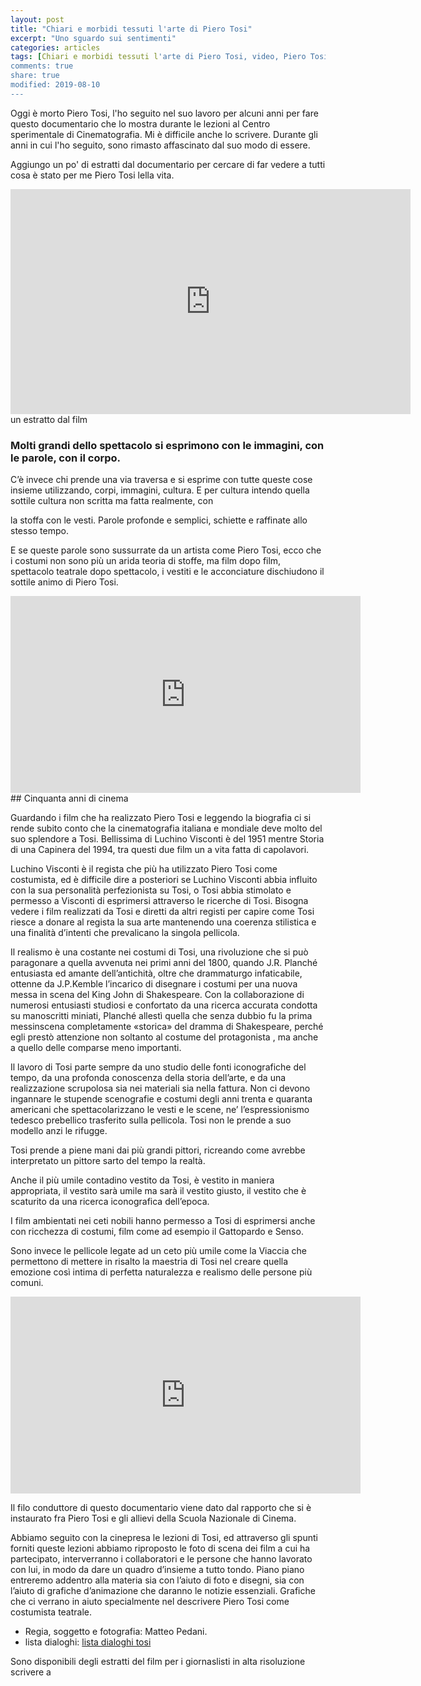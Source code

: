 ```yaml
---
layout: post
title: "Chiari e morbidi tessuti l'arte di Piero Tosi"
excerpt: "Uno sguardo sui sentimenti"
categories: articles
tags: [Chiari e morbidi tessuti l'arte di Piero Tosi, video, Piero Tosi, Matteo Pedani, CSC, Centro Sperimentale di Cinematografia, Pedani film production, Liliana Cavani, Caterina D'amico, Alessandro D'Alatri, Maurizio Millenotti, Maria Teresa Corriconi, Desiré Corridoni, Giovanna Arena, Sartoria Tirelli, Barbara Bouchet, Alessandro Roja, Alba Rohrwacher, Valentina Coduti, Cristina Di Nunzio, Elisa Bagnone, Andrea Sorrentino, Viola Farassino, Medile Siatelite, Virginia Gentile, Alessandra Stella, Marinella Perrotta,  Stefano Iachetti,Massimo Tucceri, Mario Iaquone, Gaetano La Candia]
comments: true
share: true
modified: 2019-08-10
---
```


Oggi è morto Piero Tosi, l'ho seguito nel suo lavoro per alcuni anni per fare questo documentario  che lo mostra  durante le lezioni al Centro sperimentale di Cinematografia. Mi è difficile anche lo scrivere.  Durante gli anni in cui l'ho seguito, sono rimasto affascinato dal suo modo di essere.

Aggiungo un po' di estratti dal documentario per cercare di far vedere a tutti cosa è stato per me  Piero Tosi lella vita. 


<iframe width="640" height="360" src="https://www.youtube.com/embed/b2UfHGRrL4A?rel=0" frameborder="0" allow="accelerometer; autoplay; encrypted-media; gyroscope; picture-in-picture" allowfullscreen></iframe>
un estratto dal film


### Molti grandi dello spettacolo si esprimono con le immagini, con le parole, con il corpo.

C’è invece chi prende una via traversa e si esprime con tutte queste cose insieme utilizzando, corpi, immagini, cultura. E per cultura intendo quella sottile cultura non scritta ma fatta realmente, con

la stoffa con le vesti. Parole profonde e semplici, schiette e raffinate allo stesso tempo.

E se queste parole sono sussurrate da un artista come Piero Tosi, ecco che i costumi non sono più un arida teoria di stoffe, ma film dopo film, spettacolo teatrale dopo spettacolo, i vestiti e le acconciature dischiudono il sottile animo di Piero Tosi.

<iframe width="560" height="315" src="https://www.youtube.com/embed/WHbXU257TzM" frameborder="0" allow="accelerometer; autoplay; encrypted-media; gyroscope; picture-in-picture" allowfullscreen></iframe>
## Cinquanta anni di cinema

Guardando i film che ha realizzato Piero Tosi e leggendo la biografia ci si rende subito conto che la cinematografia italiana e mondiale deve molto del suo splendore a Tosi. Bellissima di Luchino Visconti è del 1951 mentre Storia di una Capinera del 1994, tra questi due film un a vita fatta di capolavori.

Luchino Visconti è il regista che più ha utilizzato Piero Tosi come costumista, ed è difficile dire a posteriori se Luchino Visconti abbia influito con la sua personalità perfezionista su Tosi,  o Tosi abbia stimolato e permesso a Visconti di esprimersi attraverso le ricerche di Tosi. Bisogna vedere i film realizzati da Tosi e diretti da altri registi per capire come Tosi riesce a donare al regista la sua arte mantenendo una coerenza stilistica e una finalità d’intenti che prevalicano la singola pellicola.

Il realismo è una costante nei costumi di Tosi, una rivoluzione che si può paragonare a quella avvenuta nei primi anni del 1800, quando J.R. Planché entusiasta ed amante dell’antichità, oltre che drammaturgo infaticabile, ottenne da J.P.Kemble l’incarico di disegnare i costumi per una nuova messa in scena del King John di Shakespeare. Con la collaborazione di numerosi entusiasti studiosi e confortato da una ricerca accurata condotta su manoscritti miniati, Planché allestì quella che senza dubbio fu la prima messinscena completamente «storica» del dramma di Shakespeare, perché egli prestò attenzione non soltanto al costume del protagonista , ma anche a quello delle comparse meno importanti.

Il lavoro di Tosi parte sempre da uno studio delle fonti iconografiche del tempo, da una profonda conoscenza della storia dell’arte, e da una realizzazione scrupolosa sia nei materiali sia nella fattura. Non ci devono ingannare le stupende scenografie e costumi degli anni trenta e quaranta americani che spettacolarizzano le vesti e le scene, ne’ l’espressionismo tedesco prebellico trasferito sulla pellicola. Tosi non le prende a suo modello anzi le rifugge.

Tosi prende a piene mani dai più grandi pittori, ricreando come avrebbe interpretato un pittore sarto del tempo la realtà.

Anche il più umile contadino vestito da Tosi, è vestito in maniera appropriata, il vestito sarà umile ma sarà il vestito giusto, il vestito che è scaturito da una ricerca iconografica dell’epoca.

I film ambientati nei ceti nobili hanno permesso a Tosi di esprimersi anche con ricchezza di costumi, film come ad esempio il Gattopardo e Senso.

Sono invece le pellicole legate ad un ceto più umile come la Viaccia che permettono di mettere in risalto la maestria di Tosi nel creare quella emozione così intima di perfetta naturalezza e realismo delle persone più comuni.

<iframe width="560" height="315" src="https://www.youtube.com/embed/aC5DA7g9fwE" frameborder="0" allow="accelerometer; autoplay; encrypted-media; gyroscope; picture-in-picture" allowfullscreen></iframe>

Il filo conduttore di questo documentario viene dato dal rapporto che si è instaurato fra Piero Tosi e gli allievi della Scuola Nazionale di Cinema.

Abbiamo seguito  con la cinepresa le lezioni di Tosi, ed attraverso gli spunti forniti queste lezioni abbiamo riproposto  le foto di scena dei film a cui ha partecipato, interverranno i collaboratori e le persone che hanno lavorato con lui, in modo da dare un quadro d’insieme a tutto tondo. Piano piano entreremo addentro alla materia sia con l’aiuto di foto e disegni, sia con l’aiuto di grafiche d’animazione che daranno le notizie essenziali. Grafiche che ci verrano in aiuto specialmente nel descrivere Piero Tosi come costumista teatrale.



* Regia, soggetto e fotografia: Matteo Pedani.
* lista dialoghi:  [lista dialoghi tosi](/pdf/lista_dialoghi_tosi.pdf)  



Sono disponibili degli estratti del film per i giornaslisti in alta risoluzione scrivere a 


